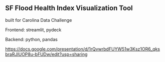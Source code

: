 
## SF Flood Health Index Visualization Tool 

built for Carolina Data Challenge

Frontend: streamlit, pydeck

Backend: python, pandas

https://docs.google.com/presentation/d/1rQvwrbdFUYW51w3Ksz1OR6_qksbraRJIUOP8u-bFUDw/edit?usp=sharing
